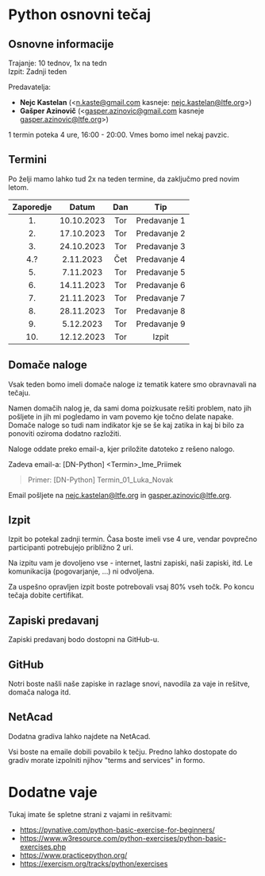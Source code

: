 # Python osnovni tečaj

## Osnovne informacije

Trajanje: 10 tednov, 1x na tedn <br>
Izpit: Zadnji teden

Predavatelja:

- **Nejc Kastelan** (<n.kaste@gmail.com kasneje: nejc.kastelan@ltfe.org>)
- **Gašper Azinovič** (<gasper.azinovic@gmail.com kasneje gasper.azinovic@ltfe.org>)

1 termin poteka 4 ure, 16:00 - 20:00. Vmes bomo imel nekaj pavzic.

## Termini

Po želji mamo lahko tud 2x na teden termine, da zaključmo pred novim letom.

| Zaporedje |   Datum   | Dan |     Tip      |
| :-------: | :-------: | :-: | :----------: |
|    1.     | 10.10.2023| Tor | Predavanje 1 |
|    2.     | 17.10.2023| Tor | Predavanje 2 |
|    3.     | 24.10.2023| Tor | Predavanje 3 |
|    4.?    | 2.11.2023 | Čet | Predavanje 4 |
|    5.     | 7.11.2023 | Tor | Predavanje 5 |
|    6.     | 14.11.2023| Tor | Predavanje 6 |
|    7.     | 21.11.2023| Tor | Predavanje 7 |
|    8.     | 28.11.2023| Tor | Predavanje 8 |
|    9.     | 5.12.2023 | Tor | Predavanje 9 |
|    10.    | 12.12.2023| Tor |    Izpit     |

## Domače naloge

Vsak teden bomo imeli domače naloge iz tematik katere smo obravnavali na tečaju.

Namen domačih nalog je, da sami doma poizkusate rešiti problem, nato jih pošljete in jih mi pogledamo in vam povemo kje točno delate napake. Domače naloge so tudi nam indikator kje se še kaj zatika in kaj bi bilo za ponoviti oziroma dodatno razložiti.

Naloge oddate preko email-a, kjer priložite datoteko z rešeno nalogo.

Zadeva email-a: \[DN-Python\] \<Termin\>\_Ime_Priimek

> Primer: \[DN-Python\] Termin_01_Luka_Novak

Email pošljete na <nejc.kastelan@ltfe.org> in <gasper.azinovic@ltfe.org>.

## Izpit

Izpit bo potekal zadnji termin. Časa boste imeli vse 4 ure, vendar povprečno participanti potrebujejo približno 2 uri.

Na izpitu vam je dovoljeno vse - internet, lastni zapiski, naši zapiski, itd. Le komunikacija (pogovarjanje, ...) ni odvoljena.

Za uspešno opravljen izpit boste potrebovali vsaj 80% vseh točk. Po koncu tečaja dobite certifikat.

## Zapiski predavanj

Zapiski predavanj bodo dostopni na GitHub-u.

## GitHub

Notri boste našli naše zapiske in razlage snovi, navodila za vaje in rešitve, domača naloga itd.

## NetAcad

Dodatna gradiva lahko najdete na NetAcad.

Vsi boste na emaile dobili povabilo k tečju. Predno lahko dostopate do gradiv morate izpolniti njihov "terms and services" in formo.

# Dodatne vaje

Tukaj imate še spletne strani z vajami in rešitvami:

- https://pynative.com/python-basic-exercise-for-beginners/
- https://www.w3resource.com/python-exercises/python-basic-exercises.php
- https://www.practicepython.org/
- https://exercism.org/tracks/python/exercises
